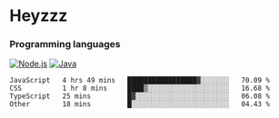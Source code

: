 # Heyzzz  

### Programming languages  

[![Node.js](https://img.shields.io/badge/-Node.js-262626?style=for-the-badge)](https://nodejs.org)
[![Java](https://img.shields.io/badge/-Java-262626?style=for-the-badge)](https://java.com)

<!--START_SECTION:waka-->

```text
JavaScript   4 hrs 49 mins   █████████████████▓░░░░░░░   70.09 %
CSS          1 hr 8 mins     ████▒░░░░░░░░░░░░░░░░░░░░   16.68 %
TypeScript   25 mins         █▓░░░░░░░░░░░░░░░░░░░░░░░   06.08 %
Other        18 mins         █░░░░░░░░░░░░░░░░░░░░░░░░   04.43 %
```

<!--END_SECTION:waka-->
